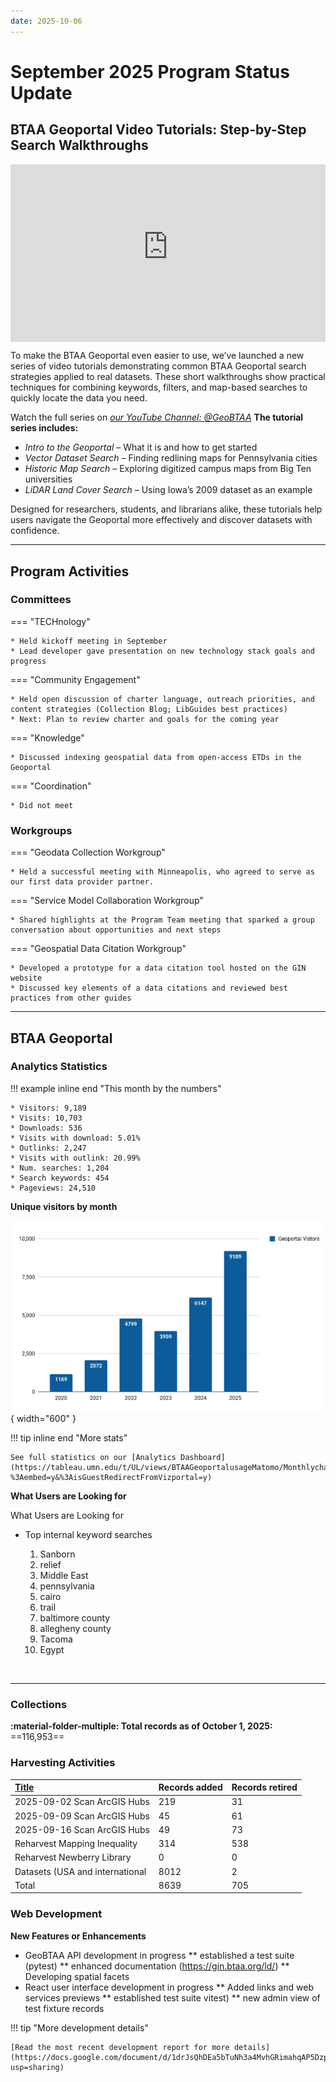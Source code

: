 ```yaml
---
date: 2025-10-06
---
```


# September 2025 Program Status Update

## BTAA Geoportal Video Tutorials: Step-by-Step Search Walkthroughs

<!-- Responsive YouTube embed -->
<div style="max-width: 550px; margin: 0 auto; align=right;">
  <div style="position: relative; width: 100%; aspect-ratio: 16 / 9;">
    <iframe
      src="https://www.youtube-nocookie.com/embed/RbFjvVNI4-M?modestbranding=1&rel=0&cc_load_policy=1"
      title="Descriptive title of this video"
      style="position:absolute; inset:0; width:100%; height:100%; border:0;"
      allow="accelerometer; autoplay; clipboard-write; encrypted-media; gyroscope; picture-in-picture; web-share"
      loading="lazy"
      allowfullscreen>
    </iframe>
  </div>
</div>

To make the BTAA Geoportal even easier to use, we’ve launched a new series of video tutorials demonstrating common BTAA Geoportal search strategies applied to real datasets. These short walkthroughs show practical techniques for combining keywords, filters, and map-based searches to quickly locate the data you need.

Watch the full series on [_our YouTube Channel: @GeoBTAA_](https://www.youtube.com/watch?v=RbFjvVNI4-M&list=PLNMgmHMZCEbc-QJZP12rKa1YtFjgD-7Vh) <!-- more -->
**The tutorial series includes:**<br />
<ul>
<li><em>Intro to the Geoportal</em> – What it is and how to get started</li>
<li><em>Vector Dataset Search</em> – Finding redlining maps for Pennsylvania cities</li>
<li><em>Historic Map Search</em> – Exploring digitized campus maps from Big Ten universities</li>
<li><em>LiDAR Land Cover Search</em> – Using Iowa’s 2009 dataset as an example</li></ul>
 <!-- more -->
Designed for researchers, students, and librarians alike, these tutorials help users navigate the Geoportal more effectively and discover datasets with confidence.
<hr>

## Program Activities

### Committees

<div class="grid" markdown>


=== "TECHnology"

	* Held kickoff meeting in September
	* Lead developer gave presentation on new technology stack goals and progress

=== "Community Engagement"

	* Held open discussion of charter language, outreach priorities, and content strategies (Collection Blog; LibGuides best practices)
	* Next: Plan to review charter and goals for the coming year

=== "Knowledge"

	* Discussed indexing geospatial data from open-access ETDs in the Geoportal

=== "Coordination"

	* Did not meet


</div>

### Workgroups

<div class="grid" markdown>


=== "Geodata Collection Workgroup"

	* Held a successful meeting with Minneapolis, who agreed to serve as our first data provider partner.

=== "Service Model Collaboration Workgroup"

	* Shared highlights at the Program Team meeting that sparked a group conversation about opportunities and next steps

=== "Geospatial Data Citation Workgroup"

	* Developed a prototype for a data citation tool hosted on the GIN website
	* Discussed key elements of a data citations and reviewed best practices from other guides

	
</div>
<hr>


## BTAA Geoportal 

### Analytics Statistics

!!! example inline end "This month by the numbers"

	* Visitors: 9,189
	* Visits: 10,703
	* Downloads: 536
	* Visits with download: 5.01%
	* Outlinks: 2,247
	* Visits with outlink: 20.99%
	* Num. searches: 1,204
	* Search keywords: 454
	* Pageviews: 24,510


**Unique visitors by month**

![](img/2025-09-monthly-users.png){ width="600" }


!!! tip inline end "More stats"

    See full statistics on our [Analytics Dashboard](https://tableau.umn.edu/t/UL/views/BTAAGeoportalusageMatomo/Monthlycharts?%3Aembed=y&%3AisGuestRedirectFromVizportal=y)


**What Users are Looking for**

<div class="grid cards" markdown>

What Users are Looking for

-   Top internal keyword searches

	1. Sanborn
	1. relief
	1. Middle East
	1. pennsylvania
	1. cairo
	1. trail
	1. baltimore county
	1. allegheny county
	1. Tacoma
	1. Egypt


</div>

<br clear="left"/>

---

### Collections

**:material-folder-multiple: Total records as of October 1, 2025:** ==116,953== 

### Harvesting Activities

| [Title](http://URL) | Records added | Records retired |
| :---- | ----- | ----- |
| 2025-09-02 Scan ArcGIS Hubs | 219 | 31 |
| 2025-09-09 Scan ArcGIS Hubs | 45 | 61 |
| 2025-09-16 Scan ArcGIS Hubs | 49 | 73 |
| Reharvest Mapping Inequality | 314 | 538 |
| Reharvest Newberry Library | 0 | 0 |
| Datasets (USA and international | 8012 | 2 |
| Total | 8639 | 705 |


### Web Development

**New Features or Enhancements**

* GeoBTAA API development in progress
** established a test suite (pytest)
** enhanced documentation (https://gin.btaa.org/ld/)
** Developing spatial facets
* React user interface development in progress
** Added links and web services previews
** established test suite vitest)
** new admin view of test fixture records

!!! tip "More development details"

	[Read the most recent development report for more details](https://docs.google.com/document/d/1drJsQhDEa5bTuNh3a4MvhGRimahqAP5DzpzQ5z0JCTg/edit?usp=sharing)


